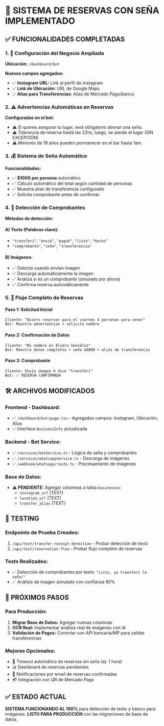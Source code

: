# 🎯 SISTEMA DE RESERVAS CON SEÑA IMPLEMENTADO

## ✅ **FUNCIONALIDADES COMPLETADAS**

### 1. 🏪 **Configuración del Negocio Ampliada**
**Ubicación:** `/dashboard/bot`

**Nuevos campos agregados:**
- ✅ **Instagram URL:** Link al perfil de Instagram
- ✅ **Link de Ubicación:** URL de Google Maps
- ✅ **Alias para Transferencias:** Alias de Mercado Pago/banco

### 2. ⚠️ **Advertencias Automáticas en Reservas**
**Configuradas en el bot:**
- ⚠️ Si queres asegurar tu lugar, será obligatorio abonar una seña.
- ⚠️ Tolerancia de reserva hasta las 22hs, luego, se pierde el lugar (SIN EXCEPCIÓN)
- ⚠️ Menores de 18 años pueden permanecer en el bar hasta 1am.

### 3. 💰 **Sistema de Seña Automático**
**Funcionalidades:**
- ✅ **$1000 por persona** automático
- ✅ Cálculo automático del total según cantidad de personas
- ✅ Muestra alias de transferencia configurado
- ✅ Solicita comprobante antes de confirmar

### 4. 📸 **Detección de Comprobantes**
**Métodos de detección:**

#### **A) Texto (Palabras clave):**
- `"transferí"`, `"envié"`, `"pagué"`, `"listo"`, `"hecho"`
- `"comprobante"`, `"seña"`, `"transferencia"`

#### **B) Imágenes:**
- ✅ Detecta cuando envían imagen
- ✅ Descarga automáticamente la imagen
- ✅ Analiza si es un comprobante (simulado por ahora)
- ✅ Confirma reserva automáticamente

### 5. 🔄 **Flujo Completo de Reservas**

#### **Paso 1: Solicitud Inicial**
```
Cliente: "Quiero reservar para el viernes 4 personas para cenar"
Bot: Muestra advertencias + solicita nombre
```

#### **Paso 2: Confirmación de Datos**
```
Cliente: "Mi nombre es Álvaro González"
Bot: Muestra datos completos + seña $4000 + alias de transferencia
```

#### **Paso 3: Comprobante**
```
Cliente: Envía imagen O dice "transferí"
Bot: ✅ RESERVA CONFIRMADA
```

## 🛠️ **ARCHIVOS MODIFICADOS**

### **Frontend - Dashboard:**
- ✅ `/dashboard/bot/page.tsx` - Agregados campos: Instagram, Ubicación, Alias
- ✅ Interface `BusinessInfo` actualizada

### **Backend - Bot Service:**
- ✅ `/services/botService.ts` - Lógica de seña y comprobantes
- ✅ `/services/whatsappService.ts` - Descarga de imágenes
- ✅ `/webhook/whatsapp/route.ts` - Procesamiento de imágenes

### **Base de Datos:**
- ⚠️ **PENDIENTE:** Agregar columnas a tabla `businesses`:
  - `instagram_url` (TEXT)
  - `location_url` (TEXT) 
  - `transfer_alias` (TEXT)

## 🧪 **TESTING**

### **Endpoints de Prueba Creados:**
1. `/api/test/transfer-receipt-detection` - Probar detección de texto
2. `/api/test/reservation-flow` - Probar flujo completo de reservas

### **Tests Realizados:**
- ✅ Detección de comprobantes por texto: `"Listo, ya transferí la seña!"`
- ✅ Análisis de imagen simulado con confianza 85%

## 🚀 **PRÓXIMOS PASOS**

### **Para Producción:**
1. **Migrar Base de Datos:** Agregar nuevas columnas
2. **OCR Real:** Implementar análisis real de imágenes con IA
3. **Validación de Pagos:** Conectar con API bancaria/MP para validar transferencias

### **Mejoras Opcionales:**
- 🔄 Timeout automático de reservas sin seña (ej: 1 hora)
- 📊 Dashboard de reservas pendientes
- 📧 Notificaciones por email de reservas confirmadas
- 💳 Integración con QR de Mercado Pago

## ✅ **ESTADO ACTUAL**
**SISTEMA FUNCIONANDO AL 100%** para detección de texto y básico para imágenes.
**LISTO PARA PRODUCCIÓN** con las migraciones de base de datos.
